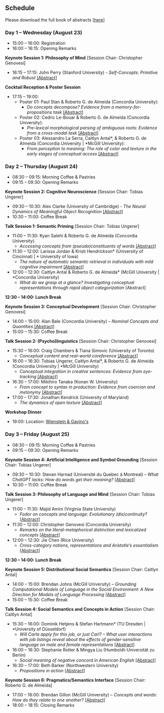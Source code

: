 [comment]: <> (<p float="center">)
[comment]: <> (<img align="center" src="/CARLA/carla_workshop/logos.PNG" width="70%" />)
[comment]: <> (</p>)

## Schedule 
Please download the full book of abstracts [[here]](abstracts_2023/CARLA-BoA-final.pdf)

### Day 1 – Wednesday (August 23)
+   15:00 – 16:00:	Registration
+	16:00 – 16:15: Opening Remarks

**Keynote Session 1: Philosophy of Mind** [Session Chair: Christopher Genovesi]
+	16:15 – 17:15: John Perry (Stanford University) - *Self-Concepts: Primitive and Robust* [[Abstract]](abstracts_2023/Perry-carla-abstract-revised.pdf)

**Cocktail Reception & Poster Session**
+	17:15 – 19:00:
    +	Poster 01: Paul Stan & Roberto G. de Almeida (Concordia University):
        + *Do concepts decompose? Evidence from a memory-for-propositions task* [[Abstract]](abstracts_2023/Stan-deAlmeida-CARLA2023-abstract.pdf)
    +	Poster 02: Cedric Le-Bouar & Roberto G. de Almeida (Concordia University):
        + *Pre-lexical morphological parsing of ambiguous roots: Evidence from a cross-modal task* [[Abstract]](abstracts_2023/LeBouar-deAlmeida-CARLA-2023.pdf)
    +	Poster 03: Alessandro La Serra, Caitlyn Antal*, & Roberto G. de Almeida (Concordia University | *McGill University):
        + *From perception to meaning: The role of color and texture in the early stages of conceptual access* [[Abstract]](abstracts_2023/La-Serra-et-al-CARLA-2023.pdf)

### Day 2 – Thursday (August 24)
+	08:30 – 09:15:	Morning Coffee & Pastries
+	09:15 – 09:30: Opening Remarks

**Keynote Session 2: Cognitive Neuroscience** [Session Chair: Tobias Ungerer]
+	09:30 – 10:30:	Alex Clarke (University of Cambridge) - *The Neural Dynamics of Meaningful Object Recognition* [[Abstract]](abstracts_2023/Clarke-CARLA-2023.pdf)
+	10:30 – 11:00: Coffee Break

**Talk Session 1: Semantic Priming** [Session Chair: Tobias Ungerer]
+	11:00 – 11:30: Kyan Salehi & Roberto G. de Almeida (Concordia University)
      +	*Accessing concepts from (pseudo)constituents of words* [[Abstract]](abstracts_2023/Salehi-deAlmeida-CARLA-2023.pdf)
+	11:30 – 12:00: Larissa Jordan & Kristi Hendrickson* (University of Cincinnati | * University of Iowa)
      +	*The nature of automatic semantic retrieval in individuals with mild cognitive impairment* [[Abstract]](abstracts_2023/Jordan-CARLA-2023.pdf)
+	12:00 – 12:30: Caitlyn Antal & Roberto G. de Almeida* (McGill University | *Concordia University)
      +	*What do we grasp at a glance? Investigating conceptual representations through rapid object categorization* [Abstract]

**12:30 – 14:00: Lunch Break**

**Keynote Session 3: Conceptual Development** [Session Chair: Christopher Genovesi]
+	14:00 – 15:00: Alan Bale (Concordia University) – *Nominal Concepts and Quantities* [[Abstract]](abstracts_2023/Bale-CARLA-2023.pdf)
+	15:00 – 15:30: Coffee Break

**Talk Session 2: (Psycho)linguistics** [Session Chair: Christopher Genovesi]
+	15:30 – 16:00: Craig Chambers & Tiana Simovic (University of Toronto)
      +	*Conceptual content and real-world coreference* [[Abstract]](abstracts_2023/Chambers-CARLA-2023.pdf)
+	16:00 – 16:30: Tobias Ungerer, Caitlyn Antal*, & Roberto G. de Almeida (Concordia University | *McGill University)
      +	*Conceptual integration in creative sentences: Evidence from eye-tracking* [[Abstract]](abstracts_2023/Ungerer-CARLA-2023.pdf)
+	16:30 – 17:00: Mikihiro Tanaka (Konan W. University)
      +	*From concept to syntax in production: Evidence from coercion and metonymy* [[Abstract]](abstracts_2023/Tanaka-CARLA-2023.pdf)
+	17:00 – 17:30: Jonathan Kendrick (University of Maryland)
      +	*The dynamics of open texture* [[Abstract]](abstracts_2023/Kendrick-CARLA-2023.pdf)

**Workshop Dinner**
+	19:00:	Location: [Wienstein & Gavino's](https://wgmtl.com/en)

### Day 3 – Friday (August 25)
+	08:30 – 09:15:	Morning Coffee & Pastries
+	09:15 – 09:30: Opening Remarks

**Keynote Session 4: Artificial Intelligence and Symbol Grounding** [Session Chair: Tobias Ungerer]
+	09:30 – 10:30:	Stevan Harnad (Université du Quebec à Montreal) – *What ChatGPT lacks: How do words get their meaning?* [[Abstract]](abstracts_2023/Harnad-CARLA-2023.pdf)
+	10:30 – 11:00: Coffee Break

**Talk Session 3: Philosophy of Language and Mind** [Session Chair: Tobias Ungerer]
+	11:00 – 11:30: Majid Amini (Virginia State University)
      +	*Fodor on concepts and language: Evolutionary (dis)continuity?* [[Abstract]](abstracts_2023/Amini-CARLA-2023.pdf)
+	11:30 – 12:00: Christopher Genovesi (Concordia University)
      +	*Remarks on the literal-metaphorical distinction and lexicalized concepts* [[Abstract]](abstracts_2023/Genovesi-CARLA-2023.pdf)
+	12:00 – 12:30: Jie Chen (Rice University)
      +	*Cross-category notions, representations and Aristotle’s essentialism* [[Abstract]](abstracts_2023/Chen-CARLA-2023.pdf)

**12:30 – 14:00: Lunch Break**

**Keynote Session 5: Distributional Social Semantics** [Session Chair: Caitlyn Antal]
+	14:00 – 15:00: Brendan Johns (McGill University) – *Grounding Computational Models of Language in the Social Environment: A New Direction for Models of Language Processing* [[Abstract]](abstracts_2023/Johns-CARLA2023-abstract.pdf)
+	15:00 – 15:30: Coffee Break

**Talk Session 4: Social Semantics and Concepts in Action** [Session Chair: Caitlyn Antal]
+	15:30 – 16:00: Dominik Hetjens & Stefan Hartmann* (TU Dresden | *University of Düsseldorf)
      +	*Will Carla apply for this job, or just Carl? – What user interactions with job listings reveal about the effects of gender-sensitive language on male and female representations* [[Abstract]](abstracts_2023/Hetjens-Hartmann-CARLA-2023.pdf)
+	16:00 – 16:30: Stephanie Rotter & Mingya Liu (Humboldt-Universität zu Berlin)
      +	*Social meaning of negative concord in American English* [[Abstract]](abstracts_2023/Rotter-CARLA-2023.pdf)
+	16:30 – 17:00: Beth Barker (Northwestern University)
      +	*Propositions in action* [[Abstract]](abstracts_2023/Barker-CARLA-2023.pdf)

**Keynote Session 6: Pragmatics/Semantics Interface** [Session Chair: Roberto G. de Almeida]
+	17:00 – 18:00: Brendan Gillon (McGill University) – *Concepts and words: How do they relate to one another?* [[Abstract]](abstracts_2023/Gillon-CARLA-2023.pdf)
+	18:00 – 18:15: Closing Remarks

